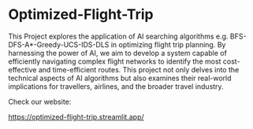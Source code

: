 # Optimized-Flight-Trip
This Project explores the application of AI searching algorithms e.g. BFS-DFS-A*-Greedy-UCS-IDS-DLS in optimizing flight trip planning. By harnessing the power of AI, we aim to develop a system capable of efficiently navigating complex flight networks to identify the most cost-effective and time-efficient routes. This project not only delves into the technical aspects of AI algorithms but also examines their real-world implications for travellers, airlines, and the broader travel industry.

Check our website:


https://optimized-flight-trip.streamlit.app/
